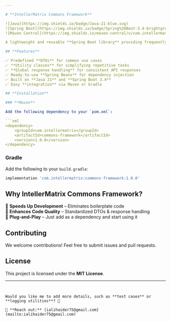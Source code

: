 ```yaml
---

# **IntellerMatrix Commons Framework**  

![Java](https://img.shields.io/badge/Java-21-blue.svg)  
![Spring Boot](https://img.shields.io/badge/Spring%20Boot-3.4-brightgreen.svg)  
![Maven Central](https://img.shields.io/maven-central/v/com.intellermatrix/commons.svg?label=Maven%20Central)  

A lightweight and reusable **Spring Boot library** providing frequently used **DTOs, utility classes, global response handlers, and Spring Beans** to accelerate development in **Spring Boot** applications.  

## **Features**  

✅ Predefined **DTOs** for common use cases  
✅ **Utility classes** for simplifying repetitive tasks  
✅ **Global response handling** for consistent API responses  
✅ Ready-to-use **Spring Beans** for dependency injection  
✅ Built on **Java 21** and **Spring Boot 3.4**  
✅ Easy **integration** via Maven or Gradle  

## **Installation**  

### **Maven**  

Add the following dependency to your `pom.xml`:  

```xml
<dependency>
    <groupId>com.intellermatrix</groupId>
    <artifactId>commons-framework</artifactId>
    <version>1.0.0</version>
</dependency>
```

### **Gradle**  

Add the following to your `build.gradle`:  

```groovy
implementation 'com.intellermatrix:commons-framework:1.0.0'
```
## **Why IntellerMatrix Commons Framework?**  

🔹 **Speeds Up Development** – Eliminates boilerplate code  
🔹 **Enhances Code Quality** – Standardized DTOs & response handling  
🔹 **Plug-and-Play** – Just add as a dependency and start using it

## **Contributing**  

We welcome contributions! Feel free to submit issues and pull requests.  

## **License**  

This project is licensed under the **MIT License**.  

---
```


Would you like me to add more details, such as **test cases** or **logging utilities**? 🚀  

📩 **Reach out:** [ialihaider75@gmail.com](mailto:ialihaider75@gmail.com)  

